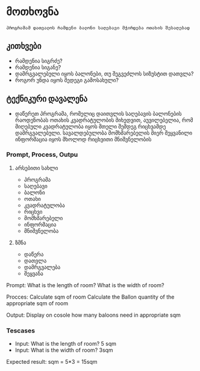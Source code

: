 # მოთხოვნა 
    პროგრამამ დათვალოს რამდენი ბალონი საღებავი მჭირდება ოთახის შესაღებად

## კითხვები
 - რამდენია სიგრძე?
 - რამდენია სიგანე?
 - დამრგვალებული იყოს ბალონები, თუ შეგვეძლოს სიზუსტით დათვლა?
 - როგორ უნდა იყოს შედეგი გამოსახული?

 ## ტექნიკური დავალენა
  - დაწერეთ პროგრამა, რომელიც დაითვლის საღებავის ბალონების რაოდენობას ოთახის კვადრატულობის მიხედვით, აუვილებელია, რომ მიღებული კვადრატულობა იყოს მთელი შემდეგ რიცხვამდე დამრგვალებული. სავალდებულობა მომხმარებელის მიერ შეყვანილი ინფორმაცია იყოს მხოლოდ რიცხვითი მნიშვნელობის


### Prompt, Process, Outpu
1. არსებითი სახლი
   - პროგრამა
   - საღებავი
   - ბალონი
   - ოთახი
   - კვადრატულობა
   - რიცხვი
   - მომხმარებელი
   - ინფორმაცია
   - მნიშვნელობა

2. ზმნა
   - დაწერა
   - დათვლა
   - დამრგვალება
   - შეყვანა
   
Prompt: What is the length of room?
        What is the width of room? 

Procces: Calculate sqm of room 
         Calculate the Ballon quantity of the appropriate sqm of room 

Output: Display on cosole how many baloons need in appropriate sqm

### Tescases

 - Input: What is the length of room? 5 sqm
 - Input: What is the width of room?  3sqm

 Expected result: sqm = 5*3  = 15sqm


